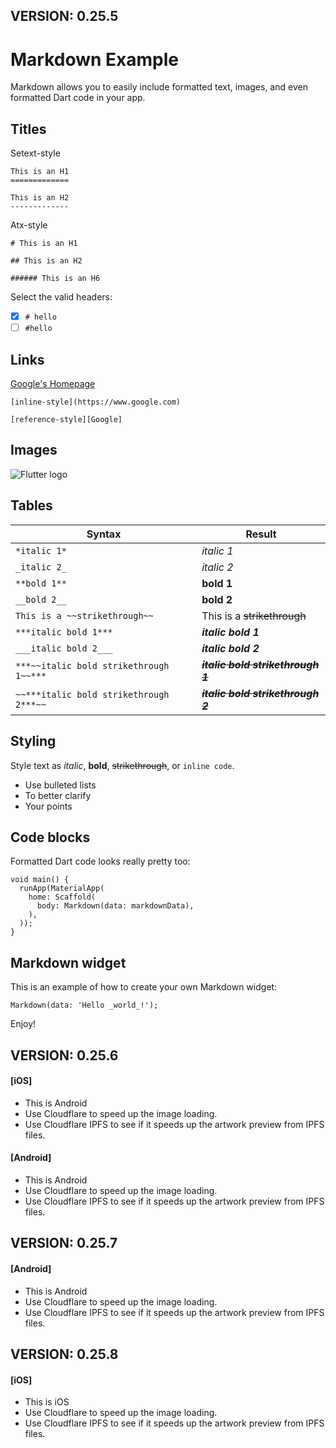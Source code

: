 ## VERSION: 0.25.5
# Markdown Example
Markdown allows you to easily include formatted text, images, and even formatted Dart code in your app.

## Titles

Setext-style

```
This is an H1
=============

This is an H2
-------------
```

Atx-style

```
# This is an H1

## This is an H2

###### This is an H6
```

Select the valid headers:

- [x] `# hello`
- [ ] `#hello`

## Links

[Google's Homepage][Google]

```
[inline-style](https://www.google.com)

[reference-style][Google]
```

## Images

![Flutter logo](https://vi.seaicons.com/wp-content/uploads/2016/10/Adobe-Image-Ready-CS2-icon.png)

## Tables

|Syntax                                 |Result                               |
|---------------------------------------|-------------------------------------|
|`*italic 1*`                           |*italic 1*                           |
|`_italic 2_`                           | _italic 2_                          |
|`**bold 1**`                           |**bold 1**                           |
|`__bold 2__`                           |__bold 2__                           |
|`This is a ~~strikethrough~~`          |This is a ~~strikethrough~~          |
|`***italic bold 1***`                  |***italic bold 1***                  |
|`___italic bold 2___`                  |___italic bold 2___                  |
|`***~~italic bold strikethrough 1~~***`|***~~italic bold strikethrough 1~~***|
|`~~***italic bold strikethrough 2***~~`|~~***italic bold strikethrough 2***~~|

## Styling
Style text as _italic_, __bold__, ~~strikethrough~~, or `inline code`.

- Use bulleted lists
- To better clarify
- Your points

## Code blocks
Formatted Dart code looks really pretty too:

```
void main() {
  runApp(MaterialApp(
    home: Scaffold(
      body: Markdown(data: markdownData),
    ),
  ));
}
```

## Markdown widget

This is an example of how to create your own Markdown widget:

    Markdown(data: 'Hello _world_!');

Enjoy!

[Google]: https://www.google.com/

## VERSION: 0.25.6
#### [iOS]
- This is Android
- Use Cloudflare to speed up the image loading. 
- Use Cloudflare IPFS to see if it speeds up the artwork preview from IPFS files.

#### [Android]
- This is Android
- Use Cloudflare to speed up the image loading. 
- Use Cloudflare IPFS to see if it speeds up the artwork preview from IPFS files.

## VERSION: 0.25.7
#### [Android]
- This is Android
- Use Cloudflare to speed up the image loading. 
- Use Cloudflare IPFS to see if it speeds up the artwork preview from IPFS files.


## VERSION: 0.25.8
#### [iOS]
- This is iOS
- Use Cloudflare to speed up the image loading. 
- Use Cloudflare IPFS to see if it speeds up the artwork preview from IPFS files.

